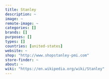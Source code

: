 ```yaml
---
title: Stanley
description: ~
image: ~
remote-image: ~
categories: []
brands: []
purposes: []
types: []
countries: [united-states]
website: ~
shop: "http://www.shopstanley-pmi.com"
store-finder: ~
about: ~
wiki: "https://en.wikipedia.org/wiki/Stanley"
---
```

